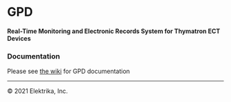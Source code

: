 # GPD

**Real-Time Monitoring and Electronic Records System for Thymatron ECT Devices**

### Documentation

Please see [the wiki](https://github.com/elektrika-inc/GPD-wiki/wiki) for GPD documentation

----

© 2021 Elektrika, Inc.
